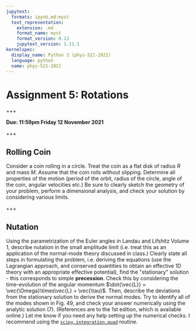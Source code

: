 ```yaml
---
jupytext:
  formats: ipynb,md:myst
  text_representation:
    extension: .md
    format_name: myst
    format_version: 0.13
    jupytext_version: 1.11.1
kernelspec:
  display_name: Python 3 (phys-521-2021)
  language: python
  name: phys-521-2021
---
```


# Assignment 5: Rotations

+++

**Due: 11:59pm Friday 12 November 2021**

+++

## Rolling Coin
Consider a coin rolling in a circle.  Treat the coin as a flat disk of radius $R$ and mass $M$.  Assume that the coin rolls without slipping.  Determine all properties of the motion (period of the orbit, radius of the circle, angle of the coin, angular velocities etc.)  Be sure to clearly sketch the geometry of your problem, perform a dimensional analysis, and check your solution by considering various limits.

+++

## Nutation
Using the parametrization of the Euler angles in Landau and Lifshitz Volume 1, describe nutation in the small amplitude limit (i.e. treat this as an application of the normal-mode theory discussed in class.)  Clearly state all steps in formulating the problem, i.e. deriving the equations (use the Lagrangian approach, and conserved quantities to obtain an effective 1D theory with an appropriate effective potential), find the "stationary" solution - this corresponds to simple **precession**.  Check this by considering the time-evolution of the angular momentum $\dot{\vec{L}} = \vec{\Omega}\times\vec{L} = \vec{\tau}$.  Then, describe the deviations from the stationary solution to derive the normal modes.  Try to identify all of the modes shown in Fig. 49, and check your answer numerically using the analytic solution (7).  (References are to the 1st edition, which is available online.)  Let me know if you need any help setting up the numerical checks.  I recommend using the [`scipy.integration.quad`](https://docs.scipy.org/doc/scipy/reference/generated/scipy.integrate.quad.html) routine.
